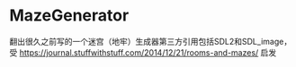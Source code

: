 # MazeGenerator
翻出很久之前写的一个迷宫（地牢）生成器第三方引用包括SDL2和SDL_image，受 https://journal.stuffwithstuff.com/2014/12/21/rooms-and-mazes/ 启发
